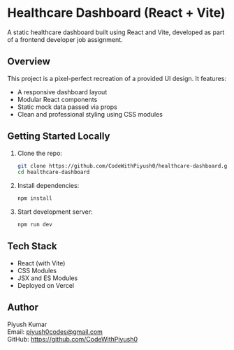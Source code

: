 # Healthcare Dashboard (React + Vite)

A static healthcare dashboard built using React and Vite, developed as part of a frontend developer job assignment.

## Overview

This project is a pixel-perfect recreation of a provided UI design. It features:
- A responsive dashboard layout
- Modular React components
- Static mock data passed via props
- Clean and professional styling using CSS modules


## Getting Started Locally

1. Clone the repo:
   ```bash
   git clone https://github.com/CodeWithPiyush0/healthcare-dashboard.git
   cd healthcare-dashboard
   ```
2. Install dependencies:
   ```bash
   npm install
   ```

3. Start development server:
   ```bash
   npm run dev
   ```

## Tech Stack

- React (with Vite)
- CSS Modules
- JSX and ES Modules
- Deployed on Vercel

## Author

Piyush Kumar  
Email: piyush0codes@gmail.com  
GitHub: https://github.com/CodeWithPiyush0
